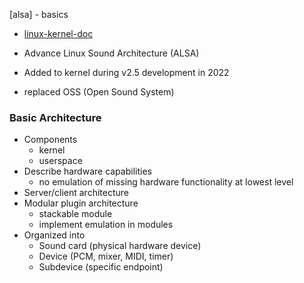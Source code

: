 [alsa] - basics

* [linux-kernel-doc](https://www.kernel.org/doc/html/latest/sound/kernel-api/writing-an-alsa-driver.html)

* Advance Linux Sound Architecture (ALSA)
* Added to kernel during v2.5 development in 2022
* replaced OSS (Open Sound System)

### Basic Architecture
* Components
  - kernel
  - userspace
* Describe hardware capabilities
  - no emulation of missing hardware functionality at lowest level
* Server/client architecture
* Modular plugin architecture
  - stackable module
  - implement emulation in modules
* Organized into
  - Sound card (physical hardware device)
  - Device (PCM, mixer, MIDI, timer)
  - Subdevice (specific endpoint)

